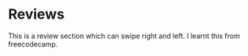 # Reviews
This is a review section which can swipe right and left. I learnt this from freecodecamp.
